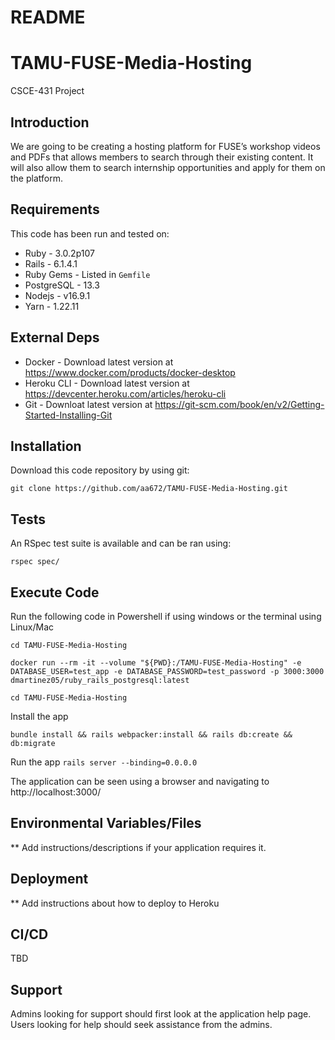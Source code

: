 # README

# TAMU-FUSE-Media-Hosting
CSCE-431 Project

## Introduction ##

We are going to be creating a hosting platform for FUSE’s workshop videos and PDFs that allows members to search through their existing content. 
It will also allow them to search internship opportunities and apply for them on the platform. 

## Requirements ##

This code has been run and tested on:

* Ruby - 3.0.2p107
* Rails - 6.1.4.1
* Ruby Gems - Listed in `Gemfile`
* PostgreSQL - 13.3 
* Nodejs - v16.9.1
* Yarn - 1.22.11


## External Deps  ##

* Docker - Download latest version at https://www.docker.com/products/docker-desktop
* Heroku CLI - Download latest version at https://devcenter.heroku.com/articles/heroku-cli
* Git - Downloat latest version at https://git-scm.com/book/en/v2/Getting-Started-Installing-Git

## Installation ##

Download this code repository by using git:

 `git clone https://github.com/aa672/TAMU-FUSE-Media-Hosting.git`


## Tests ##

An RSpec test suite is available and can be ran using:

  `rspec spec/`

## Execute Code ##

Run the following code in Powershell if using windows or the terminal using Linux/Mac

  `cd TAMU-FUSE-Media-Hosting`

  `docker run --rm -it --volume "${PWD}:/TAMU-FUSE-Media-Hosting" -e DATABASE_USER=test_app -e DATABASE_PASSWORD=test_password -p 3000:3000 dmartinez05/ruby_rails_postgresql:latest`

  `cd TAMU-FUSE-Media-Hosting`

Install the app

  `bundle install && rails webpacker:install && rails db:create && db:migrate`

Run the app
  `rails server --binding=0.0.0.0`

The application can be seen using a browser and navigating to http://localhost:3000/

## Environmental Variables/Files ##

** Add instructions/descriptions if your application requires it.

## Deployment ##

** Add instructions about how to deploy to Heroku


## CI/CD ##

TBD

## Support ##

Admins looking for support should first look at the application help page.
Users looking for help should seek assistance from the admins.
